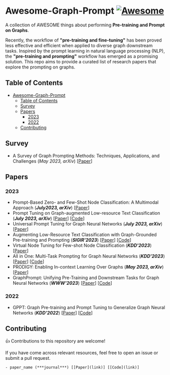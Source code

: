 # Awesome-Graph-Prompt [![Awesome](https://awesome.re/badge.svg)](https://awesome.re)


A collection of AWESOME things about performing **Pre-training and Prompt on Graphs**.

Recently, the workflow of **"pre-training and fine-tuning"** has been proved less effective and efficient when applied to diverse graph downstream tasks.
Inspired by the prompt learning in natural language processing (NLP), the **"pre-training and prompting"** workflow has emerged as a promising solution. This repo aims to provide a curated list of research papers that explore the prompting on graphs.


## Table of Contents

- [Awesome-Graph-Prompt](#awesome-graph-prompt-awesomehttpsawesomerebadgesvghttpsawesomere)
  - [Table of Contents](#table-of-contents)
  - [Survey](#survey)
  - [Papers](#papers) 
    - [2023](#2023)
    - [2022](#2022)
  - [Contributing](#contributing)




## Survey

* A Survey of Graph Prompting Methods: Techniques, Applications, and Challenges (*May 2023, arXiv*) [[Paper](https://arxiv.org/abs/2303.07275)]




## Papers

### 2023

* Prompt-Based Zero- and Few-Shot Node Classification: A Multimodal Approach (***July2023, arXiv***) [[Paper](https://arxiv.org/abs/2307.11572 )]
* Prompt Tuning on Graph-augmented Low-resource Text Classification (***July 2023, arXiv***) [[Paper](https://arxiv.org/abs/2307.10230 )] [[Code](https://github.com/WenZhihao666/G2P2-conditional )]
* Universal Prompt Tuning for Graph Neural Networks (***July 2023, arXiv***) [[Paper](https://arxiv.org/abs/2209.15240)]
* Augmenting Low-Resource Text Classification with Graph-Grounded Pre-training and Prompting (***SIGIR'2023***) [[Paper](https://arxiv.org/abs/2305.03324 )] [[Code](https://github.com/WenZhihao666/G2P2 )]
* Virtual Node Tuning for Few-shot Node Classification (***KDD'2023***) [[Paper](https://arxiv.org/abs/2306.06063)]
* All in One: Multi-Task Prompting for Graph Neural Networks (***KDD'2023***) [[Paper](https://arxiv.org/abs/2307.01504 )]  [[Code](https://github.com/sheldonresearch/ProG)]
* PRODIGY: Enabling In-context Learning Over Graphs (***May 2023, arXiv***) [[Paper](https://arxiv.org/abs/2305.12600)]
* GraphPrompt: Unifying Pre-Training and Downstream Tasks for Graph Neural Networks (***WWW'2023***) [[Paper](https://dl.acm.org/doi/10.1145/3543507.3583386 )] [[Code](https://github.com/Starlien95/GraphPrompt )]



### 2022

* GPPT: Graph Pre-training and Prompt Tuning to Generalize Graph Neural Networks (***KDD'2022***) [[Paper](https://dl.acm.org/doi/10.1145/3534678.3539249 )]  [[Code](https://github.com/MingChen-Sun/GPPT)]


## Contributing
👍 Contributions to this repository are welcome! 

If you have come across relevant resources, feel free to open an issue or submit a pull request.
```
- paper_name (***journal***) [[Paper](link)] [[Code](link)]
```
